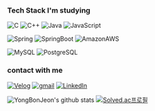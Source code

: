 
### Tech Stack I'm studying

  ![C](https://img.shields.io/badge/C-A8B9CC.svg?&style=for-the-badge&logo=C&logoColor=white)
  ![C++](https://img.shields.io/badge/C++-00599C.svg?&style=for-the-badge&logo=C%2B%2B&logoColor=white)
  ![Java](https://img.shields.io/badge/Java-007396.svg?&style=for-the-badge&logo=Java&logoColor=white)
  ![JavaScript](https://img.shields.io/badge/JavaScript-F7DF1E.svg?&style=for-the-badge&logo=JavaScript&logoColor=white)



  ![Spring](https://img.shields.io/badge/Spring-6DB33F.svg?&style=for-the-badge&logo=Spring&logoColor=white)
  ![SpringBoot](https://img.shields.io/badge/SpringBoot-6DB33F.svg?&style=for-the-badge&logo=SpringBoot&logoColor=white)
  ![AmazonAWS](https://img.shields.io/badge/AWS-232F3E.svg?&style=for-the-badge&logo=AmazonAWS&logoColor=white)


![MySQL](https://img.shields.io/badge/MySQL-4479A1.svg?&style=for-the-badge&logo=MySQL&logoColor=white)
![PostgreSQL](https://img.shields.io/badge/PostgreSQL-4169E1.svg?&style=for-the-badge&logo=PostgreSQL&logoColor=white)

### contact with me
<a href = "https://velog.io/@bon0057" target="_blank">![Velog](https://img.shields.io/badge/Velog-20C997.svg?&style=for-the-badge&logo=Velog&logoColor=white)</a> <a href="mailto:bon6143@gmail.com">![gmail](https://img.shields.io/badge/gmail-EA4335.svg?&style=for-the-badge&logo=gmail&logoColor=white)</a> <a href = "https://www.linkedin.com/in/%EC%9A%A9%EB%B3%B8-%EC%A0%84-9184762b2/" target="_blank">![LinkedIn](https://img.shields.io/badge/LinkedIn-0A66C2.svg?&style=for-the-badge&logo=LinkedIn&logoColor=white)</a>


![YongBonJeon's github stats](https://github-readme-stats.vercel.app/api?username=YongBonJeon) [![Solved.ac프로필](http://mazassumnida.wtf/api/generate_badge?boj=bon0057)](https://solved.ac/bon0057)
